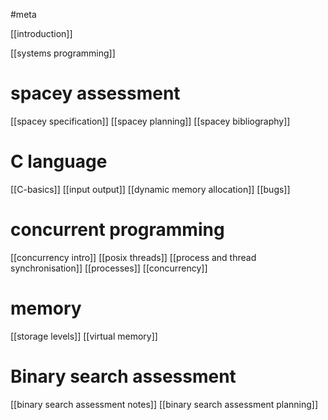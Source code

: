 #meta

[[introduction]]

[[systems programming]]

# spacey assessment

[[spacey specification]]
[[spacey planning]]
[[spacey bibliography]]
# C language
[[C-basics]]
[[input output]]
[[dynamic memory allocation]]
[[bugs]]
# concurrent programming

[[concurrency intro]]
[[posix threads]]
[[process and thread synchronisation]]
[[processes]]
[[concurrency]]

# memory

[[storage levels]]
[[virtual memory]]
# Binary search assessment

[[binary search assessment notes]]
[[binary search assessment planning]]


